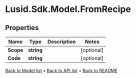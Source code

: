 # Lusid.Sdk.Model.FromRecipe

## Properties

Name | Type | Description | Notes
------------ | ------------- | ------------- | -------------
**Scope** | **string** |  | [optional] 
**Code** | **string** |  | [optional] 

[Back to Model list](../README.md#documentation-for-models) &#8226; [Back to API list](../README.md#documentation-for-api-endpoints) &#8226; [Back to README](../README.md)

